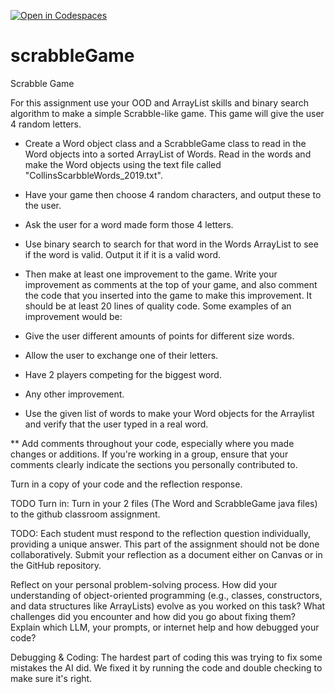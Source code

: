 [![Open in Codespaces](https://classroom.github.com/assets/launch-codespace-2972f46106e565e64193e422d61a12cf1da4916b45550586e14ef0a7c637dd04.svg)](https://classroom.github.com/open-in-codespaces?assignment_repo_id=21074102)
# scrabbleGame

Scrabble Game 

For this assignment use your OOD and ArrayList skills and binary search algorithm to make a simple Scrabble-like game.  This game will give the user 4 random letters.  

* Create a Word object class and a ScrabbleGame class to read in the Word objects into a sorted ArrayList of Words. Read in the words and make the Word objects using the text file called "CollinsScarbbleWords_2019.txt".
* Have your game then choose 4 random characters, and output these to the user.
* Ask the user for a word made form those 4 letters.
* Use binary search to search for that word in the Words ArrayList to see if the word is valid. Output it if it is a valid word.
* Then make at least one improvement to the game.  Write your improvement as comments at the top of your game, and also comment the code that you inserted into the game to make this improvement.  It should be at least 20 lines of quality code. Some examples of an improvement would be:

* Give the user different amounts of points for different size words.
* Allow the user to exchange one of their letters.
* Have 2 players competing for the biggest word.
* Any other improvement.
* Use the given list of words to make your Word objects for the Arraylist and verify that the user typed in a real word.

** Add comments throughout your code, especially where you made changes or additions. If you're working in a group, ensure that your comments clearly indicate the sections you personally contributed to.

Turn in a copy of your code and the reflection response.

TODO Turn in: Turn in your 2 files (The Word and ScrabbleGame java files) to the github classroom assignment.

TODO: Each student must respond to the reflection question individually, providing a unique answer. This part of the assignment should not be done collaboratively. Submit your reflection as a document either on Canvas or in the GitHub repository.

Reflect on your personal problem-solving process. How did your understanding of object-oriented programming (e.g., classes, constructors, and data structures like ArrayLists) evolve as you worked on this task? What challenges did you encounter and how did you go about fixing them? Explain which LLM, your prompts, or internet help and how debugged your code?



Debugging & Coding: The hardest part of coding this was trying to fix some mistakes the AI did. We fixed it by running the code and double checking to make sure it's right.

